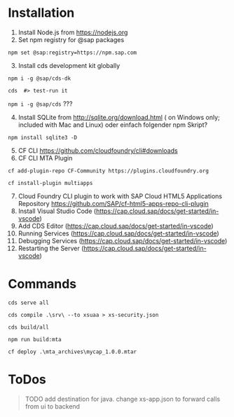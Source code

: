  # Installation
 
 1. Install Node.js from https://nodejs.org
 2. Set npm registry for @sap packages
 
`npm set @sap:registry=https://npm.sap.com`

3. Install cds development kit globally 

`npm i -g @sap/cds-dk`

`cds  #> test-run it` 

`npm i -g @sap/cds` ???

 4. Install SQLite from http://sqlite.org/download.html ( on Windows only; included with Mac and Linux) oder einfach folgender npm Skript?
 
 `npm install sqlite3 -D` 
 
 5. CF CLI https://github.com/cloudfoundry/cli#downloads
 6. CF CLI MTA Plugin 
 
 `cf add-plugin-repo CF-Community https://plugins.cloudfoundry.org`
 
 `cf install-plugin multiapps`
 
 7. Cloud Foundry CLI plugin to work with SAP Cloud HTML5 Applications Repository https://github.com/SAP/cf-html5-apps-repo-cli-plugin
 8. Install Visual Studio Code (https://cap.cloud.sap/docs/get-started/in-vscode)
 9. Add CDS Editor (https://cap.cloud.sap/docs/get-started/in-vscode)
 10. Running Services (https://cap.cloud.sap/docs/get-started/in-vscode)
 11. Debugging Services (https://cap.cloud.sap/docs/get-started/in-vscode)
 12. Restarting the Server (https://cap.cloud.sap/docs/get-started/in-vscode)
 
 # Commands
 
`cds serve all`

`cds compile .\srv\ --to xsuaa > xs-security.json`

`cds build/all`

`npm run build:mta`

`cf deploy .\mta_archives\mycap_1.0.0.mtar`

# ToDos
> TODO add destination for java. change xs-app.json to forward calls from ui to backend
